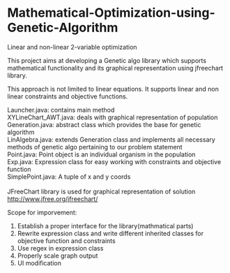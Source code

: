 # Mathematical-Optimization-using-Genetic-Algorithm
Linear and non-linear 2-variable optimization

This project aims at developing a Genetic algo library which supports mathematical functionality 
and its graphical representation using jfreechart library.

This approach is not limited to linear equations.
It supports linear and non linear constraints and objective functions.

Launcher.java: contains main method <br>
XYLineChart_AWT.java: deals with graphical representation of population<br>
Generation.java: abstract class which provides the base for genetic algorithm<br>
LinAlgebra.java: extends Generation class and implements all necessary methods of genetic algo pertaining to 
our problem statement<br>
Point.java: Point object is an individual organism in the population<br>
Exp.java: Expression class for easy working with constraints and objective function<br>
SimplePoint.java: A tuple of x and y coords<br><br>
JFreeChart library is used for graphical representation of solution<br>
http://www.jfree.org/jfreechart/

Scope for imporvement:
1) Establish a proper interface for the library(mathmatical parts)
2) Rewrite expression class and write different inherited classes for objective function and constraints
3) Use regex in expression class
4) Properly scale graph output
5) UI modification
